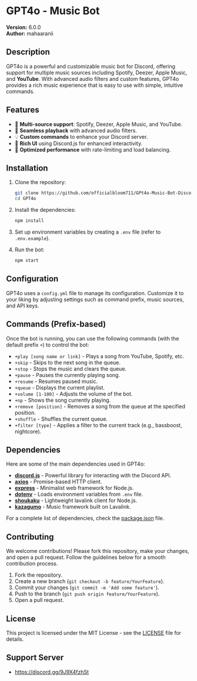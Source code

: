 
# GPT4o - Music Bot

**Version:** 6.0.0  
**Author:** mahaaranii  

## Description

GPT4o is a powerful and customizable music bot for Discord, offering support for multiple music sources including Spotify, Deezer, Apple Music, and **YouTube**. With advanced audio filters and custom features, GPT4o provides a rich music experience that is easy to use with simple, intuitive commands.

## Features

- 🎵 **Multi-source support**: Spotify, Deezer, Apple Music, and YouTube.
- 🔄 **Seamless playback** with advanced audio filters.
- 💡 **Custom commands** to enhance your Discord server.
- 🎨 **Rich UI** using Discord.js for enhanced interactivity.
- 🚀 **Optimized performance** with rate-limiting and load balancing.

## Installation

1. Clone the repository:

   ```bash
   git clone https://github.com/officialbloom711/GPt4o-Music-Bot-Discord.git
   cd GPT4o
   ```

2. Install the dependencies:

   ```bash
   npm install
   ```

3. Set up environment variables by creating a `.env` file (refer to `.env.example`).

4. Run the bot:

   ```bash
   npm start
   ```

## Configuration

GPT4o uses a `config.yml` file to manage its configuration. Customize it to your liking by adjusting settings such as command prefix, music sources, and API keys.

## Commands (Prefix-based)

Once the bot is running, you can use the following commands (with the default prefix `+`) to control the bot:

- `+play [song name or link]` - Plays a song from YouTube, Spotify, etc.
- `+skip` - Skips to the next song in the queue.
- `+stop` - Stops the music and clears the queue.
- `+pause` - Pauses the currently playing song.
- `+resume` - Resumes paused music.
- `+queue` - Displays the current playlist.
- `+volume [1-100]` - Adjusts the volume of the bot.
- `+np` - Shows the song currently playing.
- `+remove [position]` - Removes a song from the queue at the specified position.
- `+shuffle` - Shuffles the current queue.
- `+filter [type]` - Applies a filter to the current track (e.g., bassboost, nightcore).

## Dependencies

Here are some of the main dependencies used in GPT4o:

- **[discord.js](https://discord.js.org/)** - Powerful library for interacting with the Discord API.
- **[axios](https://github.com/axios/axios)** - Promise-based HTTP client.
- **[express](https://expressjs.com/)** - Minimalist web framework for Node.js.
- **[dotenv](https://github.com/motdotla/dotenv)** - Loads environment variables from `.env` file.
- **[shoukaku](https://www.npmjs.com/package/shoukaku)** - Lightweight lavalink client for Node.js.
- **[kazagumo](https://www.npmjs.com/package/kazagumo)** - Music framework built on Lavalink.

For a complete list of dependencies, check the [package.json](./package.json) file.

## Contributing

We welcome contributions! Please fork this repository, make your changes, and open a pull request. Follow the guidelines below for a smooth contribution process.

1. Fork the repository.
2. Create a new branch (`git checkout -b feature/YourFeature`).
3. Commit your changes (`git commit -m 'Add some feature'`).
4. Push to the branch (`git push origin feature/YourFeature`).
5. Open a pull request.

## License

This project is licensed under the MIT License - see the [LICENSE](./LICENSE) file for details.

## Support Server

- https://discord.gg/9J9X4fzhSt
